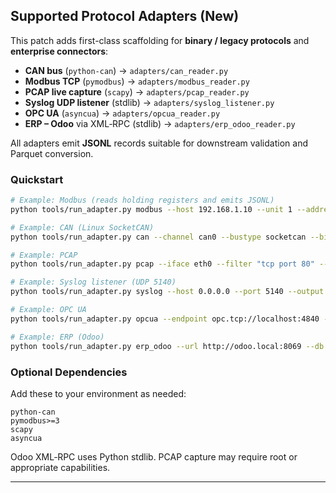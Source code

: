 ## Supported Protocol Adapters (New)

This patch adds first-class scaffolding for **binary / legacy protocols** and **enterprise connectors**:

- **CAN bus** (`python-can`) → `adapters/can_reader.py`
- **Modbus TCP** (`pymodbus`) → `adapters/modbus_reader.py`
- **PCAP live capture** (`scapy`) → `adapters/pcap_reader.py`
- **Syslog UDP listener** (stdlib) → `adapters/syslog_listener.py`
- **OPC UA** (`asyncua`) → `adapters/opcua_reader.py`
- **ERP – Odoo** via XML‑RPC (stdlib) → `adapters/erp_odoo_reader.py`

All adapters emit **JSONL** records suitable for downstream validation and Parquet conversion.

### Quickstart
```bash
# Example: Modbus (reads holding registers and emits JSONL)
python tools/run_adapter.py modbus --host 192.168.1.10 --unit 1 --address 0 --count 10 --output data/samples/modbus/latest.jsonl

# Example: CAN (Linux SocketCAN)
python tools/run_adapter.py can --channel can0 --bustype socketcan --bitrate 500000 --output data/samples/can/capture.jsonl

# Example: PCAP
python tools/run_adapter.py pcap --iface eth0 --filter "tcp port 80" --count 100 --output data/samples/pcap/http.jsonl

# Example: Syslog listener (UDP 5140)
python tools/run_adapter.py syslog --host 0.0.0.0 --port 5140 --output data/samples/syslog/events.jsonl

# Example: OPC UA
python tools/run_adapter.py opcua --endpoint opc.tcp://localhost:4840 --nodes ns=2;i=2 ns=2;i=3 --output data/samples/opcua/readings.jsonl

# Example: ERP (Odoo)
python tools/run_adapter.py erp_odoo --url http://odoo.local:8069 --db mydb --user admin --password secret \  --model res.partner --domain "[]" --fields '["name","create_date"]' --limit 10 \  --output data/samples/erp/partners.jsonl
```

### Optional Dependencies
Add these to your environment as needed:
```
python-can
pymodbus>=3
scapy
asyncua
```
Odoo XML‑RPC uses Python stdlib. PCAP capture may require root or appropriate capabilities.

---
